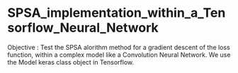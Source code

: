 # SPSA_implementation_within_a_Tensorflow_Neural_Network
Objective : Test the SPSA alorithm method for a gradient descent of the loss function, within a complex model like a Convolution Neural Network. We use the Model keras class object in Tensorflow.
